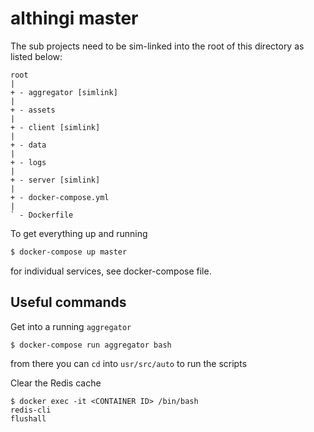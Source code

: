 # althingi master

The sub projects need to be sim-linked into the root of this directory
as listed below:

```
root
|
+ - aggregator [simlink]
|
+ - assets
| 
+ - client [simlink]
|
+ - data
|
+ - logs
|
+ - server [simlink]
| 
+ - docker-compose.yml
| 
` - Dockerfile
```


To get everything up and running

```bash
$ docker-compose up master
```

for individual services, see docker-compose file.


## Useful commands

Get into a running `aggregator`
```
$ docker-compose run aggregator bash
```
from there you can `cd` into `usr/src/auto` to run the scripts


Clear the Redis cache
```
$ docker exec -it <CONTAINER ID> /bin/bash
redis-cli
flushall
```
